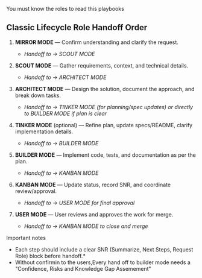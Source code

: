 You must know the roles to read this playbooks

## Classic Lifecycle Role Handoff Order

1) **MIRROR MODE** — Confirm understanding and clarify the request.
   - *Handoff to → SCOUT MODE*
2) **SCOUT MODE** — Gather requirements, context, and technical details.
   - *Handoff to → ARCHITECT MODE*
3) **ARCHITECT MODE** — Design the solution, document the approach, and break down tasks.
   - *Handoff to → TINKER MODE (for planning/spec updates) or directly to BUILDER MODE if plan is clear*
4) **TINKER MODE** (optional) — Refine plan, update specs/README, clarify implementation details.
   - *Handoff to → BUILDER MODE*
5) **BUILDER MODE** — Implement code, tests, and documentation as per the plan.
   - *Handoff to → KANBAN MODE*


6) **KANBAN MODE** — Update status, record SNR, and coordinate review/approval.
   - *Handoff to → USER MODE for final approval*
7) **USER MODE** — User reviews and approves the work for merge.
   - *Handoff to → KANBAN MODE to close and merge*

Important notes
* Each step should include a clear SNR (Summarize, Next Steps, Request Role) block before handoff.*
* Without confirmin to the users,Every hand off to builder mode needs a "Confidence, Risks and Knowledge Gap Assemement"

